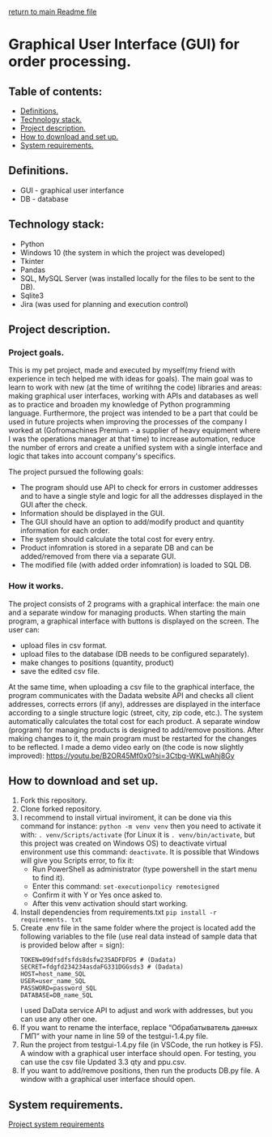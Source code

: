 [return to main Readme file](https://github.com/gaifut/Project0)

# Graphical User Interface (GUI) for order processing.

## Table of contents:
- [Definitions.](#Definitions)
- [Technology stack.](#Technology-stack)
- [Project description.](#Project-description)
- [How to download and set up.](#How-to-download-and-set-up)
- [System requirements.](#System-requirements)

## Definitions.
- GUI - graphical user interfance
- DB - database

## Technology stack:
- Python
- Windows 10 (the system in which the project was developed)
- Tkinter
- Pandas
- SQL, MySQL Server (was installed locally for the files to be sent to the DB).
- Sqlite3
- Jira (was used for planning and execution control)

## Project description.
### Project goals.
This is my pet project, made and executed by myself(my friend with experience in tech helped me with ideas for goals).
The main goal was to learn to work with new (at the time of writihng the code) libraries and areas: making graphical user interfaces, working with APIs and databases as well as to practice and broaden my knowledge of Python programming language.
Furthermore, the project was intended to be a part that could be used in future projects when improving the processes of the company I worked at (Gofromachines Premium - a supplier of heavy equipment where I was the operations manager at that time) to increase automation, reduce the number of errors and create a unified system with a single interface and logic that takes into account company's specifics.

The project pursued the following goals:
- The program should use API to check for errors in customer addresses and to have a single style and logic for all the addresses displayed in the GUI after the check.
- Information should be displayed in the GUI.
- The GUI should have an option to add/modify product and quantity information for each order.
- The system should calculate the total cost for every entry.
- Product infomration is stored in a separate DB and can be added/removed from there via a separate GUI.
- The modified file (with added order infomration) is loaded to SQL DB.
### How it works.
The project consists of 2 programs with a graphical interface: the main one and a separate window for managing products. 
When starting the main program, a graphical interface with buttons is displayed on the screen. The user can:
- upload files in csv format.
- upload files to the database (DB needs to be configured separately).
- make changes to positions (quantity, product)
- save the edited csv file.

At the same time, when uploading a csv file to the graphical interface, the program communicates with the Dadata website API and checks all client addresses, corrects errors (if any), addresses are displayed in the interface according to a single structure logic (street, city, zip code, etc.).
The system automatically calculates the total cost for each product.
A separate window (program) for managing products is designed to add/remove positions. After making changes to it, the main program must be restarted for the changes to be reflected.
I made a demo video early on (the code is now slightly improved): https://youtu.be/B2OR45Mf0x0?si=3Ctbg-WKLwAhj8Gy

## How to download and set up.
1. Fork this repository.
2. Clone forked repository.
3. I recommend to install virtual inviroment, it can be done via this command for instance: ```python -m venv venv```
   then you need to activate it with: ```. venv/Scripts/activate``` (for Linux it is ```. venv/bin/activate```, but this project was created on Windows OS)
   to deactivate virtual environment use this command: ```deactivate```.
   It is possible that Windows will give you Scripts error, to fix it:
    - Run PowerShell as administrator (type powershell in the start menu to find it).
    - Enter this command: ```set-executionpolicy remotesigned```
    - Confirm it with Y or Yes once asked to.
    - After this venv activation should start working.
4. Install dependencies from requirements.txt
   ```pip install -r requirements. txt```
5. Create .env file in the same folder where the project is located add the following variables to the file (use real data instead of sample data that is provided below after = sign):
   ```
   TOKEN=09dfsdfsfds8dsfw23SADFDFDS # (Dadata)
   SECRET=fdgfd234234asdaFG331DGGsds3 # (Dadata)
   HOST=host_name_SQL
   USER=user_name_SQL
   PASSWORD=password_SQL
   DATABASE=DB_name_SQL
   ```
   I used DaData service API to adjust and work with addresses, but you can use any other one.
6. If you want to rename the interface, replace “Обрабатыватель данных ГМП” with your name in line 59 of the testgui-1.4.py file.
7. Run the project from testgui-1.4.py file (in VSCode, the run hotkey is F5). A window with a graphical user interface should open. For testing, you can use the csv file Updated 3.3 qty and ppu.csv.
8. If you want to add/remove positions, then run the products DB.py file. A window with a graphical user interface should open.
## System requirements.
[Project system requirements](https://github.com/gaifut/Project0/blob/main/requirements.txt)
